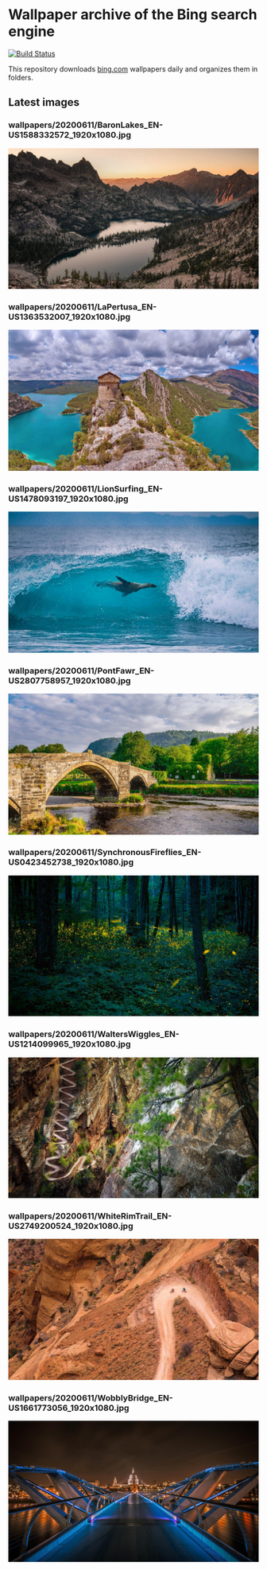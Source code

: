 # Wallpaper archive of the Bing search engine

[![Build Status](https://travis-ci.org/kijart/bing-daily-images-dl.svg?branch=wallpapers)](https://travis-ci.org/kijart/bing-daily-images-dl)

This repository downloads [bing.com](https://www.bing.com) wallpapers daily and organizes them in folders.

## Latest images

<!-- Wallpapers -->

### wallpapers/20200611/BaronLakes_EN-US1588332572_1920x1080.jpg

![wallpapers/20200611/BaronLakes_EN-US1588332572_1920x1080.jpg](wallpapers/20200611/BaronLakes_EN-US1588332572_1920x1080.jpg)

### wallpapers/20200611/LaPertusa_EN-US1363532007_1920x1080.jpg

![wallpapers/20200611/LaPertusa_EN-US1363532007_1920x1080.jpg](wallpapers/20200611/LaPertusa_EN-US1363532007_1920x1080.jpg)

### wallpapers/20200611/LionSurfing_EN-US1478093197_1920x1080.jpg

![wallpapers/20200611/LionSurfing_EN-US1478093197_1920x1080.jpg](wallpapers/20200611/LionSurfing_EN-US1478093197_1920x1080.jpg)

### wallpapers/20200611/PontFawr_EN-US2807758957_1920x1080.jpg

![wallpapers/20200611/PontFawr_EN-US2807758957_1920x1080.jpg](wallpapers/20200611/PontFawr_EN-US2807758957_1920x1080.jpg)

### wallpapers/20200611/SynchronousFireflies_EN-US0423452738_1920x1080.jpg

![wallpapers/20200611/SynchronousFireflies_EN-US0423452738_1920x1080.jpg](wallpapers/20200611/SynchronousFireflies_EN-US0423452738_1920x1080.jpg)

### wallpapers/20200611/WaltersWiggles_EN-US1214099965_1920x1080.jpg

![wallpapers/20200611/WaltersWiggles_EN-US1214099965_1920x1080.jpg](wallpapers/20200611/WaltersWiggles_EN-US1214099965_1920x1080.jpg)

### wallpapers/20200611/WhiteRimTrail_EN-US2749200524_1920x1080.jpg

![wallpapers/20200611/WhiteRimTrail_EN-US2749200524_1920x1080.jpg](wallpapers/20200611/WhiteRimTrail_EN-US2749200524_1920x1080.jpg)

### wallpapers/20200611/WobblyBridge_EN-US1661773056_1920x1080.jpg

![wallpapers/20200611/WobblyBridge_EN-US1661773056_1920x1080.jpg](wallpapers/20200611/WobblyBridge_EN-US1661773056_1920x1080.jpg)

